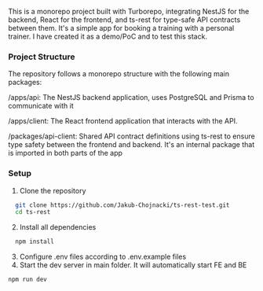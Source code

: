 This is a monorepo project built with Turborepo, integrating NestJS for the backend, React for the frontend, and ts-rest for type-safe API contracts between them. It's a simple app for booking a training with a personal trainer. I have created it as a demo/PoC and to test this stack.

  
### Project Structure

The repository follows a monorepo structure with the following main packages:

/apps/api: The NestJS backend application, uses PostgreSQL and Prisma to communicate with it

/apps/client: The React frontend application that interacts with the API.

/packages/api-client: Shared API contract definitions using ts-rest to ensure type safety between the frontend and backend. It's an internal package that is imported in both parts of the app

### Setup

1. Clone the repository
```bash
  git clone https://github.com/Jakub-Chojnacki/ts-rest-test.git
  cd ts-rest
```
2. Install all dependencies
```bash
  npm install
```
3. Configure .env files according to .env.example files
4. Start the dev server in main folder. It will automatically start FE and BE
```bash
npm run dev
```

